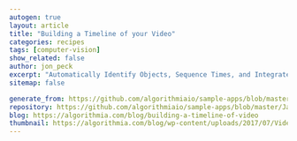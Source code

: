 ```yaml
---
autogen: true
layout: article
title: "Building a Timeline of your Video"
categories: recipes
tags: [computer-vision]
show_related: false
author: jon_peck
excerpt: "Automatically Identify Objects, Sequence Times, and Integrate with Timeline.js"
sitemap: false

generate_from: https://github.com/algorithmiaio/sample-apps/blob/master/JavaScript/video-metadata/README.md
repository: https://github.com/algorithmiaio/sample-apps/blob/master/JavaScript/video-metadata
blog: https://algorithmia.com/blog/building-a-timeline-of-video
thumbnail: https://algorithmia.com/blog/wp-content/uploads/2017/07/Video-to-Timeline-metadata-pipeline.png
---
```

